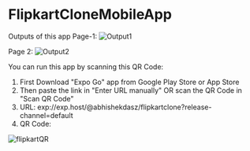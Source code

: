 # FlipkartCloneMobileApp

Outputs of this app
Page-1:
![Output1](https://github.com/abhishekdasz/FlipkartCloneMobileApp/assets/87275238/53385565-f5b1-4461-86db-65e7d8fef156)


Page 2:
![Output2](https://github.com/abhishekdasz/FlipkartCloneMobileApp/assets/87275238/4af3dd19-c0ae-4fe3-8eeb-cbe333a76690)


You can run this app by scanning this QR Code:
1) First Download "Expo Go" app from Google Play Store or App Store
2) Then paste the link in "Enter URL manually" OR scan the QR Code in "Scan QR Code"
3) URL: exp://exp.host/@abhishekdasz/flipkartclone?release-channel=default
4) QR Code:
 
![flipkartQR](https://github.com/abhishekdasz/FlipkartCloneMobileApp/assets/87275238/003b39e6-402b-4ee6-8484-b5a81b48c581)
